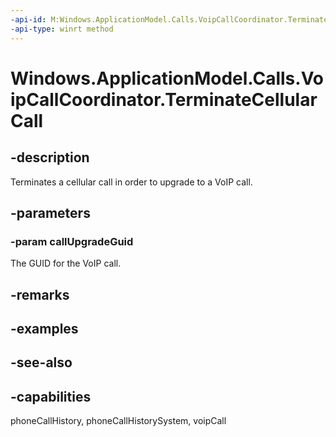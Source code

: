 ```yaml
---
-api-id: M:Windows.ApplicationModel.Calls.VoipCallCoordinator.TerminateCellularCall(System.Guid)
-api-type: winrt method
---
```


<!-- Method syntax
public void TerminateCellularCall(System.Guid callUpgradeGuid)
-->

# Windows.ApplicationModel.Calls.VoipCallCoordinator.TerminateCellularCall

## -description
Terminates a cellular call in order to upgrade to a VoIP call.

## -parameters
### -param callUpgradeGuid
The GUID for the VoIP call.

## -remarks

## -examples

## -see-also


## -capabilities
phoneCallHistory, phoneCallHistorySystem, voipCall

